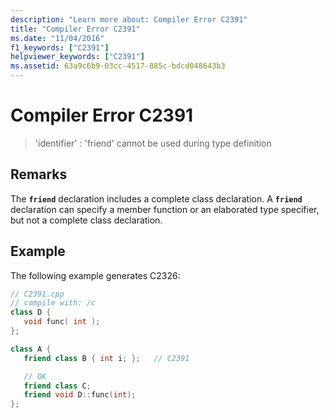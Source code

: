 ```yaml
---
description: "Learn more about: Compiler Error C2391"
title: "Compiler Error C2391"
ms.date: "11/04/2016"
f1_keywords: ["C2391"]
helpviewer_keywords: ["C2391"]
ms.assetid: 63a9c6b9-03cc-4517-885c-bdcd048643b3
---
```

# Compiler Error C2391

> 'identifier' : 'friend' cannot be used during type definition

## Remarks

The **`friend`** declaration includes a complete class declaration. A **`friend`** declaration can specify a member function or an elaborated type specifier, but not a complete class declaration.

## Example

The following example generates C2326:

```cpp
// C2391.cpp
// compile with: /c
class D {
   void func( int );
};

class A {
   friend class B { int i; };   // C2391

   // OK
   friend class C;
   friend void D::func(int);
};
```
